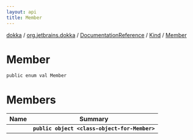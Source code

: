 ```yaml
---
layout: api
title: Member
---
```

[dokka](../../../../index.html) / [org.jetbrains.dokka](../../../index.html) / [DocumentationReference](../../index.html) / [Kind](../index.html) / [Member](index.html)


# Member


```
public enum val Member
```

# Members

| Name | Summary |
|------|---------|
|[<class-object-for-Member>](_class-object-for-Member_.html)|**`public object <class-object-for-Member>`**|
